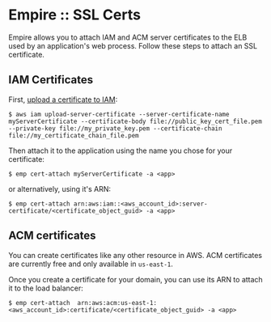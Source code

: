 # Empire :: SSL Certs

Empire allows you to attach IAM and ACM server certificates to the ELB used by an application's web process. Follow these steps to attach an SSL certificate.


## IAM Certificates
First, [upload a certificate to IAM](http://docs.aws.amazon.com/cli/latest/reference/iam/upload-server-certificate.html):

```console
$ aws iam upload-server-certificate --server-certificate-name myServerCertificate --certificate-body file://public_key_cert_file.pem --private-key file://my_private_key.pem --certificate-chain file://my_certificate_chain_file.pem
```

Then attach it to the application using the name you chose for your certificate:

```console
$ emp cert-attach myServerCertificate -a <app>
```

or alternatively, using it's ARN:

```console
$ emp cert-attach arn:aws:iam::<aws_account_id>:server-certificate/<certificate_object_guid> -a <app>
```

## ACM certificates

You can create certificates like any other resource in AWS. ACM certificates are currently free and only available in `us-east-1`. 

Once you create a certificate for your domain, you can use its ARN to attach it to the load balancer: 

```console
$ emp cert-attach  arn:aws:acm:us-east-1:<aws_account_id>:certificate/<certificate_object_guid> -a <app>
```
